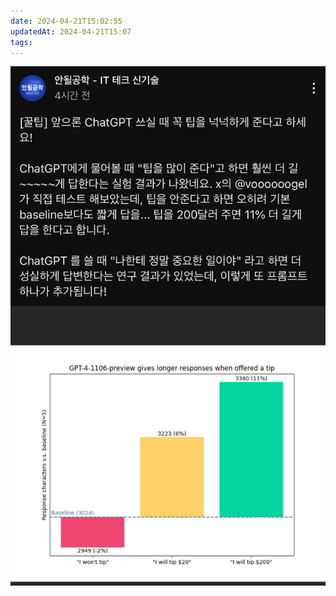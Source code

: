 ```yaml
---
date: 2024-04-21T15:02:55
updatedAt: 2024-04-21T15:07
tags: 
---
```

![Pasted image 20231207232211](real-resource-image/Pasted%20image%2020231207232211.png)